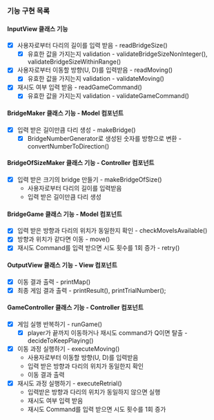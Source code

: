 ### 기능 구현 목록
#### InputView 클래스 기능 
- [x] 사용자로부터 다리의 길이를 입력 받음 - readBridgeSize()
  - [x] 유효한 값을 가지는지 validation - validateBridgeSizeNonInteger(), validateBridgeSizeWithinRange()
- [x] 사용자로부터 이동할 방향(U, D)를 입력받음 - readMoving()
  - [x] 유효한 값을 가지는지 validation - validateMoving()
- [x] 재시도 여부 입력 받음 - readGameCommand()
  - [x] 유효한 값을 가지는지 validation - validateGameCommand()
#### BridgeMaker 클래스 기능 - Model 컴포넌트
- [x] 입력 받은 길이만큼 다리 생성 - makeBridge()
  - [x] BridgeNumberGenerator로 생성된 숫자를 방향으로 변환 - convertNumberToDirection()
#### BridgeOfSizeMaker 클래스 기능 - Controller 컴포넌트
- [x] 입력 받은 크기의 bridge 만들기 - makeBridgeOfSize()
  - 사용자로부터 다리의 길이를 입력받음
  - 입력 받은 길이만큼 다리 생성
#### BridgeGame 클래스 기능 - Model 컴포넌트 
- [x] 입력 받은 방향과 다리의 위치가 동일한지 확인 - checkMoveIsAvailable()
- [x] 방향과 위치가 같다면 이동 - move()
- [x] 재시도 Command를 입력 받으면 시도 횟수를 1회 증가 - retry()
#### OutputView 클래스 기능 - View 컴포넌트
- [x] 이동 결과 출력 - printMap()
- [x] 최종 게임 결과 출력 - printResult(), printTrialNumber();
#### GameController 클래스 기능 - Controller 컴포넌트
- [x] 게임 실행 반복하기 - runGame()
  -[x] player가 끝까지 이동하거나 재시도 command가 Q이면 탈출 - decideToKeepPlaying()
- [x] 이동 과정 실행하기 - executeMoving()
  - 사용자로부터 이동할 방향(U, D)를 입력받음
  - 입력 받은 방향과 다리의 위치가 동일한지 확인
  - 이동 결과 출력
- [x] 재시도 과정 실행하기 - executeRetrial()
  - 입력받은 방향과 다리의 위치가 동일하지 않으면 실행
  - 재시도 여부 입력 받음
  - 재시도 Command를 입력 받으면 시도 횟수를 1회 증가

